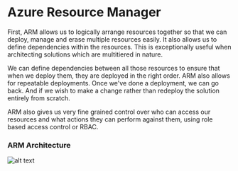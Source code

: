 # Azure Resource Manager

First, ARM allows us to logically arrange resources together so that we can deploy, manage and erase multiple resources easily. It also allows us to define dependencies within the resources. This is exceptionally useful when architecting solutions which are multitiered in nature. 

We can define dependencies between all those resources to ensure that when we deploy them, they are deployed in the right order. ARM also allows for repeatable deployments. Once we've done a deployment, we can go back. And if we wish to make a change rather than redeploy the solution entirely from scratch.

ARM also gives us very fine grained control over who can access our resources and what actions they can perform against them, using role based access control or RBAC.

### ARM Architecture
![alt text](https://pbs.twimg.com/media/DgPXKqAX4AAObhG.jpg)

